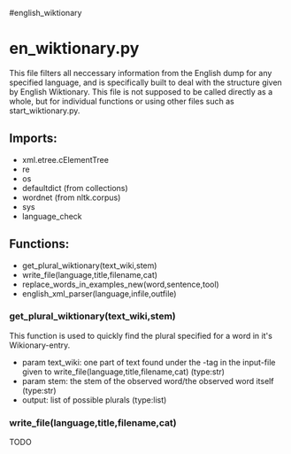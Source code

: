 #english_wiktionary

# en_wiktionary.py
This file filters all neccessary information from the English dump for any specified language, and is specifically built to deal with the structure given by English Wiktionary. This file is not supposed to be called directly as a whole, but for individual functions or using other files such as start_wiktionary.py.
## Imports:
* xml.etree.cElementTree
* re
* os
* defaultdict (from collections)
* wordnet (from nltk.corpus)
* sys
* language_check
## Functions:
* get_plural_wiktionary(text_wiki,stem)
* write_file(language,title,filename,cat)
* replace_words_in_examples_new(word,sentence,tool)
* english_xml_parser(language,infile,outfile)
### get_plural_wiktionary(text_wiki,stem)
This function is used to quickly find the plural specified for a word in it's Wikionary-entry.
* param text_wiki: one part of text found under the <text>-tag in the input-file given to write_file(language,title,filename,cat) (type:str)
* param stem: the stem of the observed word/the observed word itself (type:str)
* output: list of possible plurals (type:list)
### write_file(language,title,filename,cat)
TODO
